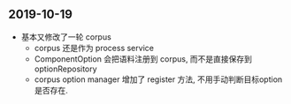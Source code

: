 ## 2019-10-19

-   基本又修改了一轮 corpus
    -   corpus 还是作为 process service
    -   ComponentOption 会把语料注册到 corpus, 而不是直接保存到 optionRepository
    -   corpus option manager 增加了 register 方法, 不用手动判断目标option是否存在.
